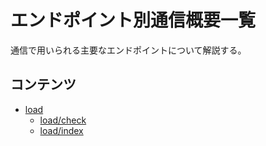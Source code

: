 # エンドポイント別通信概要一覧

通信で用いられる主要なエンドポイントについて解説する。

## コンテンツ

- [load](load.md)
    - [load/check](load.md#load/check)
    - [load/index](load.md#load/index)
